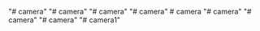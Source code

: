 "# camera" 
"# camera" 
"# camera" 
"# camera" 
#   c a m e r a  
 "# camera" 
"# camera" 
"# camera" 
"# camera1" 
